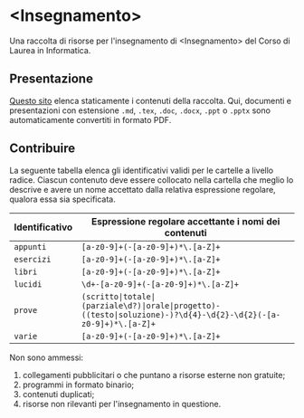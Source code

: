 # \<Insegnamento\>

Una raccolta di risorse per l'insegnamento di \<Insegnamento\> del Corso di
Laurea in Informatica.

## Presentazione

[Questo sito](https://csunibo.github.io/<insegnamento>) elenca staticamente
i contenuti della raccolta. Qui, documenti e presentazioni con estensione
`.md`, `.tex`, `.doc`, `.docx`, `.ppt` o `.pptx` sono automaticamente
convertiti in formato PDF.

## Contribuire

La seguente tabella elenca gli identificativi validi per le cartelle a livello
radice. Ciascun contenuto deve essere collocato nella cartella che meglio lo
descrive e avere un nome accettato dalla relativa espressione regolare, qualora
essa sia specificata.

Identificativo | Espressione regolare accettante i nomi dei contenuti
-------------- | -----------------------------------------------------
`appunti` | `[a-z0-9]+(-[a-z0-9]+)*\.[a-Z]+`
`esercizi` | `[a-z0-9]+(-[a-z0-9]+)*\.[a-Z]+`
`libri` | `[a-z0-9]+(-[a-z0-9]+)*\.[a-Z]+`
`lucidi` | `\d+-[a-z0-9]+(-[a-z0-9]+)*\.[a-Z]+`
`prove`| `(scritto\|totale\|(parziale\d?)\|orale\|progetto)-((testo\|soluzione)-)?\d{4}-\d{2}-\d{2}(-[a-z0-9]+)*\.[a-Z]+`
`varie` | `[a-z0-9]+(-[a-z0-9]+)*\.[a-Z]+`

Non sono ammessi:
1. collegamenti pubblicitari o che puntano a risorse esterne non gratuite;
1. programmi in formato binario;
1. contenuti duplicati;
1. risorse non rilevanti per l'insegnamento in questione.
